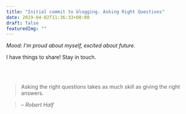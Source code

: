 ```yaml
---
title: "Initial commit to blogging. Asking Right Questions"
date: 2019-04-02T11:36:33+08:00
draft: false
featuredImg: ""
---
```


*Mood: I'm proud about myself, excited about future.*

I have things to share! Stay in touch.

<br/><br/>

> Asking the right questions takes as much skill as giving the right answers.

> – *Robert Half*

<br/>


















